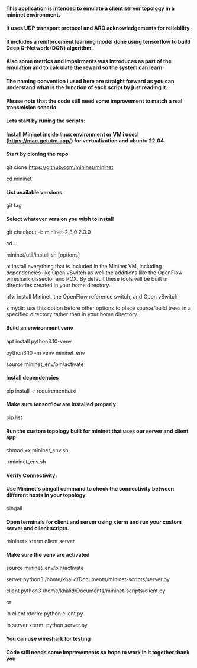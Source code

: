 #### This application is intended to emulate a client server topology in a mininet environment.
#### It uses UDP transport protocol and ARQ acknowledgements for reliebility.
#### It includes a reinforcement learning model done using tensorflow to build Deep Q-Network (DQN) algorithm.
#### Also some metrics and impairments was introduces as part of the emulation and to calculate the reward so the system can learn.
#### The naming convention i used here are straight forward as you can understand what is the function of each script by just reading it.
#### Please note that the code still need some improvement to match a real transmision senario

#### Lets start by runing the scripts:

#### Install Mininet inside linux environment or VM i used (https://mac.getutm.app/) for vertualization and ubuntu 22.04.
#### Start by cloning the repo
git clone https://github.com/mininet/mininet

cd mininet

#### List available versions
git tag  

#### Select whatever version you wish to install
git checkout -b mininet-2.3.0 2.3.0   

cd ..

mininet/util/install.sh [options]

a: install everything that is included in the Mininet VM, including dependencies like Open vSwitch as well the additions like the OpenFlow wireshark dissector and POX. By default these tools will be built in directories created in your home directory.

nfv: install Mininet, the OpenFlow reference switch, and Open vSwitch

s mydir: use this option before other options to place source/build trees in a specified directory rather than in your home directory.

#### Build an environment venv

apt install python3.10-venv

python3.10 -m venv mininet_env

source mininet_env/bin/activate

#### Install dependencies

pip install -r requirements.txt

#### Make sure tensorflow are installed properly

pip list


#### Run the custom topology built for mininet that uses our server and client app

chmod +x mininet_env.sh

./mininet_env.sh


#### Verify Connectivity:
#### Use Mininet's pingall command to check the connectivity between different hosts in your topology.

pingall

#### Open terminals for client and server using xterm and run your custom server and client scripts.

mininet> xterm client server

#### Make sure the venv are activated

source mininet_env/bin/activate

server python3 /home/khalid/Documents/mininet-scripts/server.py

client python3 /home/khalid/Documents/mininet-scripts/client.py

or

In client xterm: python client.py

In server xterm: python server.py

#### You can use wireshark for testing
#### Code still needs some improvements so hope to work in it together thank you
